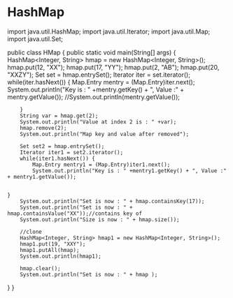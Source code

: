 # HashMap



import java.util.HashMap;
import java.util.Iterator;
import java.util.Map;
import java.util.Set;

public class HMap {
    public static void main(String[] args) {
        HashMap<Integer, String> hmap = new HashMap<Integer, String>();
        hmap.put(12, "XX");
        hmap.put(17, "YY");
        hmap.put(2, "AB");
        hmap.put(20, "XXZY");
        Set set = hmap.entrySet();
        Iterator iter = set.iterator();
        while(iter.hasNext()) {
            Map.Entry mentry = (Map.Entry)iter.next();
            System.out.println("Key is : " +mentry.getKey() + ", Value :" + mentry.getValue());
            //System.out.println(mentry.getValue());
            
        }
        String var = hmap.get(2);
        System.out.println("Value at index 2 is : " +var);
        hmap.remove(2);
        System.out.println("Map key and value after removed");
        
        Set set2 = hmap.entrySet();
        Iterator iter1 = set2.iterator();
        while(iter1.hasNext()) {
            Map.Entry mentry1 = (Map.Entry)iter1.next();
            System.out.println("Key is : " +mentry1.getKey() + ", Value :" + mentry1.getValue());
        
            
    } 
        System.out.println("Set is now : " + hmap.containsKey(17));
        System.out.println("Set is now : " + hmap.containsValue("XX"));//contains key of
        System.out.println("Size is now : " + hmap.size());
        
        //clone
        HashMap<Integer, String> hmap1 = new HashMap<Integer, String>();
        hmap1.put(19, "XXY");
        hmap1.putAll(hmap);
        System.out.println(hmap1);
        
        hmap.clear();
        System.out.println("Set is now : " + hmap );
        
        
    
}
}
